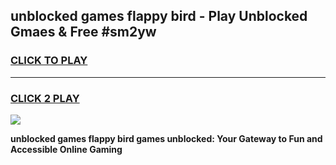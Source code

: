 
## unblocked games flappy bird - Play Unblocked Gmaes & Free #sm2yw
<h3>
<a href="https://news.freeplayer.one?title=unblocked_games_flappy_bird&ref=03M">CLICK TO PLAY</a></h3>
<hr>

<h3>
<a href="https://news.freeplayer.one?title=unblocked_games_flappy_bird&ref=03M">CLICK 2 PLAY</a>
  
</h3>

<a href="https://news.freeplayer.one?title=unblocked_games_flappy_bird&ref=03M"><img src="https://clearcache.store/games.png"></a>


**unblocked games flappy bird games unblocked: Your Gateway to Fun and Accessible Online Gaming**
